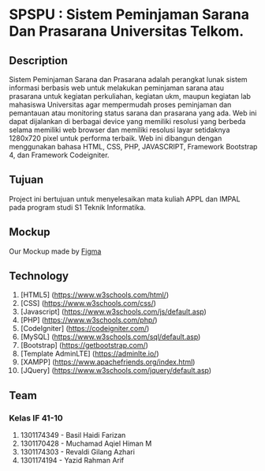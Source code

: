# SPSPU : Sistem Peminjaman Sarana Dan Prasarana Universitas Telkom. 
## Description 
Sistem Peminjaman Sarana dan Prasarana adalah perangkat lunak sistem informasi berbasis web
untuk melakukan peminjaman sarana atau prasarana untuk kegiatan perkuliahan, kegiatan ukm,
maupun kegiatan lab mahasiswa Universitas agar mempermudah proses peminjaman dan
pemantauan atau monitoring status sarana dan prasarana yang ada.
Web ini dapat dijalankan di berbagai device yang memiliki resolusi yang berbeda selama
memiliki web browser dan memiliki resolusi layar setidaknya 1280x720 pixel untuk performa
terbaik. Web ini dibangun dengan menggunakan bahasa HTML, CSS, PHP, JAVASCRIPT,
Framework Bootstrap 4, dan Framework Codeigniter.

## Tujuan
Project ini bertujuan untuk menyelesaikan mata kuliah APPL dan IMPAL pada program studi S1 Teknik Informatika.

## Mockup
Our Mockup made by [Figma](https://www.figma.com/file/M0yiJUiOynkpCDjMVJjNBLiq/Sistem-Peminjaman-Sarana-dan-Prasarana?node-id=7%3A67/)

## Technology 
1. [HTML5] (https://www.w3schools.com/html/)
2. [CSS] (https://www.w3schools.com/css/)
3. [Javascript] (https://www.w3schools.com/js/default.asp)
4. [PHP] (https://www.w3schools.com/php/)
5. [CodeIgniter] (https://codeigniter.com/)
6. [MySQL] (https://www.w3schools.com/sql/default.asp)
7. [Bootstrap] (https://getbootstrap.com/)
8. [Template AdminLTE] (https://adminlte.io/)
9. [XAMPP] (https://www.apachefriends.org/index.html)
10. [JQuery] (https://www.w3schools.com/jquery/default.asp)

## Team 
### Kelas IF 41-10
1. 1301174349 - Basil Haidi Farizan
2. 1301170428 - Muchamad Aqiel Himan M
3. 1301174303 - Revaldi Gilang Azhari
4. 1301174194 - Yazid Rahman Arif

